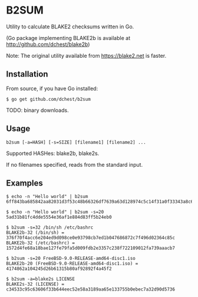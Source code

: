 B2SUM
=====

Utility to calculate BLAKE2 checksums written in Go.

(Go package implementing BLAKE2b is available at
http://github.com/dchest/blake2b)

Note: The original utility available from https://blake2.net is faster.

Installation
------------

From source, if you have Go installed:

	$ go get github.com/dchest/b2sum

TODO: binary downloads.

Usage
-----

	b2sum [-a=HASH] [-s=SIZE] [filename1] [filename2] ...

Supported HASHes: blake2b, blake2s.

If no filenames specified, reads from the standard input.


Examples
--------

	$ echo -n "Hello world" | b2sum
	6ff843ba685842aa82031d3f53c48b66326df7639a63d128974c5c14f31a0f33343a8c65551134ed1ae0f2b0dd2bb495dc81039e3eeb0aa1bb0388bbeac29183

	$ echo -n "Hello world" | b2sum -s=20
	5ad31b81fc4dde5554e36af1e884d83ff5b24eb0

	$ b2sum -s=32 /bin/sh /etc/bashrc 
	BLAKE2b-32 (/bin/sh) = 376f70f4acc6e204ed9d098ce0e93798cb7ed1b047686872c7f496d02364c85c
	BLAKE2b-32 (/etc/bashrc) = 1572d4fe68a18bae127fe79fa5d009fdb2e3357c238f722109012fa739aaacb7

	$ b2sum -s=20 FreeBSD-9.0-RELEASE-amd64-disc1.iso
	BLAKE2b-20 (FreeBSD-9.0-RELEASE-amd64-disc1.iso) = 4174862a104245d26b61315b80af92892f4a45f2

	$ b2sum -a=blake2s LICENSE
	BLAKE2s-32 (LICENSE) = c34533c95c63606f33b644eec52e58a3189aa65e133755b0ebec7a32d90d5736

